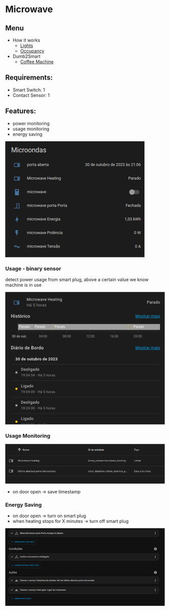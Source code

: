 # Microwave

## Menu

- How it works
  - [Lights](./lights.md)
  - [Occupancy](./occupancy.md)
- Dumb2Smart
  - [Coffee Machine](./dumb2smart/coffee_machine.md)

## Requirements:
- Smart Switch: 1
- Contact Sensor: 1

## Features:
- power monitoring
- usage monitoring
- energy saving

![img_3.png](img_3.png)

### Usage - binary sensor

detect power usage from smart plug, above a certain value we know machine is in use

![img_4.png](img_4.png)

### Usage Monitoring

![img_9.png](img_9.png)

- on door open -> save timestamp

### Energy Saving

- on door open -> turn on smart plug
- when heating stops for X minutes -> turn off smart plug

![img_8.png](img_8.png)